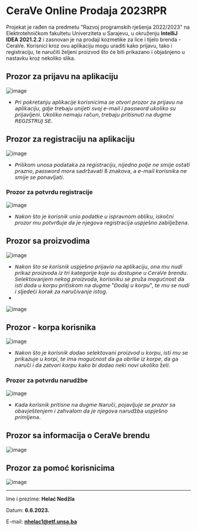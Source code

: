 # CeraVe Online Prodaja 2023RPR

Projekat je rađen na predmetu "Razvoj programskih rješenja 2022/2023" na Elektrotehničkom fakultetu Univerziteta u Sarajevu, u okruženju **IntelliJ IDEA 2021.2.2**  i zasnovan je na prodaji kozmetike za lice i tijelo brenda - CeraVe. Korisnici kroz ovu aplikaciju mogu uraditi kako prijavu, tako i registraciju, te naručiti željeni proizvod što će biti prikazano i objašnjeno u nastavku kroz nekoliko slika.

## Prozor za prijavu na aplikaciju
![image](https://github.com/nhelac1/RPR_2023_PROJEKAT/assets/92544330/aeee6cbe-7ed4-400d-9ecf-49e9a39b1547)
* 𝘗𝘳𝘪 𝘱𝘰𝘬𝘳𝘦𝘵𝘢𝘯𝘫𝘶 𝘢𝘱𝘭𝘪𝘬𝘢𝘤𝘪𝘫𝘦 𝘬𝘰𝘳𝘪𝘴𝘯𝘪𝘤𝘪𝘮𝘢 𝘴𝘦 𝘰𝘵𝘷𝘰𝘳𝘪 𝘱𝘳𝘰𝘻𝘰𝘳 𝘻𝘢 𝘱𝘳𝘪𝘫𝘢𝘷𝘶 𝘯𝘢 𝘢𝘱𝘭𝘪𝘬𝘢𝘤𝘪𝘫𝘶, 𝘨𝘥𝘫𝘦 𝘵𝘳𝘦b𝘢𝘫𝘶 𝘶𝘯𝘪𝘫𝘦𝘵𝘪 𝘴𝘷𝘰𝘫 𝘦-𝘮𝘢𝘪𝘭 𝘪 𝘱𝘢𝘴𝘴𝘸𝘰𝘳𝘥 𝘶𝘬𝘰𝘭𝘪𝘬𝘰 𝘴𝘶 𝘱𝘳𝘪𝘫𝘢𝘷𝘭𝘫𝘦𝘯𝘪. 𝘜𝘬𝘰𝘭𝘪𝘬𝘰 𝘯𝘦𝘮𝘢𝘫𝘶 𝘳𝘢č𝘶𝘯, 𝘵𝘳𝘦𝘣𝘢𝘫𝘶 𝘱𝘳𝘪𝘵𝘪𝘴𝘯𝘶𝘵𝘪 𝘯𝘢 𝘥𝘶𝘨𝘮𝘦 𝘙𝘌𝘎𝘐𝘚𝘛𝘙𝘜𝘑 𝘚𝘌.

## Prozor za registraciju na aplikaciju
![image](https://github.com/nhelac1/RPR_2023_PROJEKAT/assets/92544330/88fb9da1-dc6f-46c3-af8a-10df87c12a82)
* 𝘗𝘳𝘪𝘭𝘪𝘬𝘰𝘮 𝘶𝘯𝘰𝘴𝘢 𝘱𝘰𝘥𝘢𝘵𝘢𝘬𝘢 𝘻𝘢 𝘳𝘦𝘨𝘪𝘴𝘵𝘳𝘢𝘤𝘪𝘫𝘶, 𝘯𝘪𝘫𝘦𝘥𝘯𝘰 𝘱𝘰𝘭𝘫𝘦 𝘯𝘦 𝘴𝘮𝘪𝘫𝘦 𝘰𝘴𝘵𝘢𝘵𝘪 𝘱𝘳𝘢𝘻𝘯𝘰, 𝘱𝘢𝘴𝘴𝘸𝘰𝘳𝘥 𝘮𝘰𝘳𝘢 𝘴𝘢𝘥𝘳ž𝘢𝘷𝘢𝘵𝘪 8 𝘻𝘯𝘢𝘬𝘰𝘷𝘢, 𝘢 𝘦-𝘮𝘢𝘪𝘭 𝘬𝘰𝘳𝘪𝘴𝘯𝘪𝘬𝘢 𝘯𝘦 𝘴𝘮𝘪𝘫𝘦 𝘴𝘦 𝘱𝘰𝘯𝘢𝘷𝘭𝘫𝘢𝘵𝘪.

### Prozor za potvrdu registracije
![image](https://github.com/nhelac1/RPR_2023_PROJEKAT/assets/92544330/ee68d00c-079b-4dd8-96e3-85245c45e6a8)
* 𝘕𝘢𝘬𝘰𝘯 š𝘵𝘰 𝘫𝘦 𝘬𝘰𝘳𝘪𝘴𝘯𝘪𝘬 𝘶𝘯𝘪𝘰 𝘱𝘰𝘥𝘢𝘵𝘬𝘦 𝘶 𝘪𝘴𝘱𝘳𝘢𝘷𝘯𝘰𝘮 𝘰𝘣𝘭𝘪𝘬𝘶, 𝘪𝘴𝘬𝘰č𝘯𝘪 𝘱𝘳𝘰𝘻𝘰𝘳 𝘮𝘶 𝘱𝘰𝘵𝘷𝘳đ𝘶𝘫𝘦 𝘥𝘢 𝘫𝘦 𝘯𝘫𝘦𝘨𝘰𝘷𝘢 𝘳𝘦𝘨𝘪𝘴𝘵𝘳𝘢𝘤𝘪𝘫𝘢 𝘶𝘴𝘱𝘫𝘦š𝘯𝘰 𝘻𝘢𝘣𝘪𝘭𝘫𝘦ž𝘦𝘯𝘢.

## Prozor sa proizvodima
![image](https://github.com/nhelac1/RPR_2023_PROJEKAT/assets/92544330/c85f4b60-8e54-4165-8d63-8c9f3d35f4b2)
* 𝘕𝘢𝘬𝘰𝘯 š𝘵𝘰 𝘴𝘦 𝘬𝘰𝘳𝘪𝘴𝘯𝘪𝘬 𝘶𝘴𝘱𝘫𝘦š𝘯𝘰 𝘱𝘳𝘪𝘫𝘢𝘷𝘪𝘰 𝘯𝘢 𝘢𝘱𝘭𝘪𝘬𝘢𝘤𝘪𝘫𝘶, 𝘰𝘯𝘢 𝘮𝘶 𝘯𝘶𝘥𝘪 𝘱𝘳𝘪𝘬𝘢𝘻 𝘱𝘳𝘰𝘪𝘻𝘷𝘰𝘥𝘢 𝘪𝘻 𝘵𝘳𝘪 𝘬𝘢𝘵𝘦𝘨𝘰𝘳𝘪𝘫𝘦 𝘬𝘰𝘫𝘦 𝘴𝘶 𝘥𝘰𝘴𝘵𝘶𝘱𝘯𝘦 𝘶 𝘊𝘦𝘳𝘢𝘝𝘦 𝘣𝘳𝘦𝘯𝘥𝘶. 𝘚𝘦𝘭𝘦𝘬𝘵𝘰𝘷𝘢𝘯𝘫𝘦𝘮 𝘯𝘦𝘬𝘰𝘨 𝘱𝘳𝘰𝘪𝘻𝘷𝘰𝘥𝘢, 𝘬𝘰𝘳𝘪𝘴𝘯𝘪𝘬𝘶 𝘴𝘦 𝘱𝘳𝘶ž𝘢 𝘮𝘰𝘨𝘶ć𝘯𝘰𝘴𝘵 𝘥𝘢 𝘪𝘴𝘵𝘪 𝘥𝘰𝘥𝘢 𝘶 𝘬𝘰𝘳𝘱𝘶 𝘱𝘳𝘪𝘵𝘪𝘴𝘬𝘰𝘮 𝘯𝘢 𝘥𝘶𝘨𝘮𝘦 "𝘋𝘰𝘥𝘢𝘫 𝘶 𝘬𝘰𝘳𝘱𝘶", 𝘵𝘦 𝘮𝘶 𝘴𝘦 𝘯𝘶𝘥𝘪 𝘪 𝘴𝘭𝘫𝘦𝘥𝘦ć𝘪 𝘬𝘰𝘳𝘢𝘬 𝘻𝘢 𝘯𝘢𝘳𝘶č𝘪𝘷𝘢𝘯𝘫𝘦 𝘪𝘴𝘵𝘰𝘨.
*
![image](https://github.com/nhelac1/RPR_2023_PROJEKAT/assets/92544330/32849abc-5cf3-44d7-9d47-b845b4182632)

## Prozor - korpa korisnika
![image](https://github.com/nhelac1/RPR_2023_PROJEKAT/assets/92544330/533a7e37-7407-4c85-9484-e29cf6f90dee)
* 𝘕𝘢𝘬𝘰𝘯 š𝘵𝘰 𝘫𝘦 𝘬𝘰𝘳𝘪𝘴𝘯𝘪𝘬 𝘥𝘰𝘥𝘢𝘰 𝘴𝘦𝘭𝘦𝘬𝘵𝘰𝘷𝘢𝘯𝘪 𝘱𝘳𝘰𝘪𝘻𝘷𝘰𝘥 𝘶 𝘬𝘰𝘳𝘱𝘶, 𝘪𝘴𝘵𝘪 𝘮𝘶 𝘴𝘦 𝘱𝘳𝘪𝘬𝘢𝘻𝘶𝘫𝘦 𝘶 𝘬𝘰𝘳𝘱𝘪, 𝘵𝘦 𝘪𝘮𝘢 𝘮𝘰𝘨𝘶ć𝘯𝘰𝘴𝘵 𝘥𝘢 𝘨𝘢 𝘰𝘣𝘳𝘪š𝘦 𝘪𝘻 𝘬𝘰𝘳𝘱𝘦, 𝘥𝘢 𝘨𝘢 𝘯𝘢𝘳𝘶č𝘪 𝘪 𝘥𝘢 𝘻𝘢𝘵𝘷𝘰𝘳𝘪 𝘬𝘰𝘳𝘱𝘶 𝘬𝘢𝘬𝘰 𝘣𝘪 𝘥𝘰𝘥𝘢𝘰 𝘯𝘦𝘬𝘪 𝘯𝘰𝘷𝘪 𝘶𝘬𝘰𝘭𝘪𝘬𝘰 ž𝘦𝘭𝘪.

### Prozor za potvrdu narudžbe
![image](https://github.com/nhelac1/RPR_2023_PROJEKAT/assets/92544330/a0206f3d-9c5b-4d66-8ffc-950fada7ec02)
* 𝘒𝘢𝘥𝘢 𝘬𝘰𝘳𝘪𝘴𝘯𝘪𝘬 𝘱𝘳𝘪𝘵𝘪𝘴𝘯𝘦 𝘯𝘢 𝘥𝘶𝘨𝘮𝘦 𝘕𝘢𝘳𝘶č𝘪, 𝘱𝘰𝘫𝘢𝘷𝘭𝘫𝘶𝘫𝘦 𝘴𝘦 𝘱𝘳𝘰𝘻𝘰𝘳 𝘴𝘢 𝘰𝘣𝘢𝘷𝘫𝘦š𝘵𝘦𝘯𝘫𝘦𝘮 𝘪 𝘻𝘢𝘩𝘷𝘢𝘭𝘰𝘮 𝘥𝘢 𝘫𝘦 𝘯𝘫𝘦𝘨𝘰𝘷𝘢 𝘯𝘢𝘳𝘶𝘥ž𝘣𝘢 𝘶𝘴𝘱𝘫𝘦š𝘯𝘰 𝘱𝘳𝘪𝘮𝘭𝘫𝘦𝘯𝘢.

## Prozor sa informacija o CeraVe brendu
![image](https://github.com/nhelac1/RPR_2023_PROJEKAT/assets/92544330/621ca2ec-dcd3-44e4-b429-0fd2a8f26de0)

## Prozor za pomoć korisnicima
![image](https://github.com/nhelac1/RPR_2023_PROJEKAT/assets/92544330/51fe422c-98ea-4693-add2-cd153e83a9a3)
_____________________________________________________________________________________________________________________________________________________________
Ime i prezime: **Helać Nedžla**

Datum: **6.6.2023.**

E-mail: **nhelac1@etf.unsa.ba**

